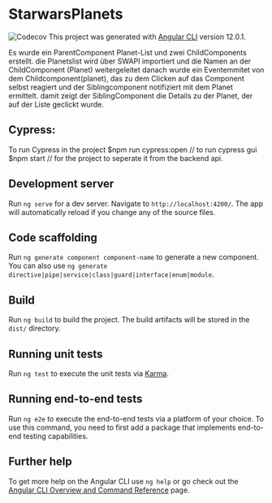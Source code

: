 # StarwarsPlanets
![Codecov](https://img.shields.io/badge/<LABEL>-95-<COLOR>)
This project was generated with [Angular CLI](https://github.com/angular/angular-cli) version 12.0.1.

Es wurde ein ParentComponent Planet-List und zwei ChildComponents erstellt. die Planetslist wird über SWAPI importiert und die Namen an der ChildComponent (Planet) weitergeleitet
danach wurde ein Eventemmitet von dem Childcomponent(planet), das zu dem Clicken auf das Component selbst reagiert und der Siblingcomponent notifiziert mit dem Planet ermittelt. damit zeigt der SiblingComponent die Details zu der Planet, der auf der Liste geclickt wurde.

## Cypress:
To run Cypress in the project
$npm run cypress:open // to run cypress gui
$npm start // for the project to seperate it from the backend api.

## Development server

Run `ng serve` for a dev server. Navigate to `http://localhost:4200/`. The app will automatically reload if you change any of the source files.

## Code scaffolding

Run `ng generate component component-name` to generate a new component. You can also use `ng generate directive|pipe|service|class|guard|interface|enum|module`.

## Build

Run `ng build` to build the project. The build artifacts will be stored in the `dist/` directory.

## Running unit tests

Run `ng test` to execute the unit tests via [Karma](https://karma-runner.github.io).

## Running end-to-end tests

Run `ng e2e` to execute the end-to-end tests via a platform of your choice. To use this command, you need to first add a package that implements end-to-end testing capabilities.

## Further help

To get more help on the Angular CLI use `ng help` or go check out the [Angular CLI Overview and Command Reference](https://angular.io/cli) page.


